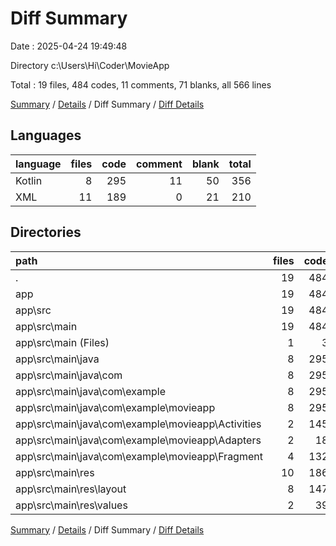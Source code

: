 # Diff Summary

Date : 2025-04-24 19:49:48

Directory c:\\Users\\Hi\\Coder\\MovieApp

Total : 19 files,  484 codes, 11 comments, 71 blanks, all 566 lines

[Summary](results.md) / [Details](details.md) / Diff Summary / [Diff Details](diff-details.md)

## Languages
| language | files | code | comment | blank | total |
| :--- | ---: | ---: | ---: | ---: | ---: |
| Kotlin | 8 | 295 | 11 | 50 | 356 |
| XML | 11 | 189 | 0 | 21 | 210 |

## Directories
| path | files | code | comment | blank | total |
| :--- | ---: | ---: | ---: | ---: | ---: |
| . | 19 | 484 | 11 | 71 | 566 |
| app | 19 | 484 | 11 | 71 | 566 |
| app\\src | 19 | 484 | 11 | 71 | 566 |
| app\\src\\main | 19 | 484 | 11 | 71 | 566 |
| app\\src\\main (Files) | 1 | 3 | 0 | 0 | 3 |
| app\\src\\main\\java | 8 | 295 | 11 | 50 | 356 |
| app\\src\\main\\java\\com | 8 | 295 | 11 | 50 | 356 |
| app\\src\\main\\java\\com\\example | 8 | 295 | 11 | 50 | 356 |
| app\\src\\main\\java\\com\\example\\movieapp | 8 | 295 | 11 | 50 | 356 |
| app\\src\\main\\java\\com\\example\\movieapp\\Activities | 2 | 145 | 1 | 15 | 161 |
| app\\src\\main\\java\\com\\example\\movieapp\\Adapters | 2 | 18 | 0 | 5 | 23 |
| app\\src\\main\\java\\com\\example\\movieapp\\Fragment | 4 | 132 | 10 | 30 | 172 |
| app\\src\\main\\res | 10 | 186 | 0 | 21 | 207 |
| app\\src\\main\\res\\layout | 8 | 147 | 0 | 17 | 164 |
| app\\src\\main\\res\\values | 2 | 39 | 0 | 4 | 43 |

[Summary](results.md) / [Details](details.md) / Diff Summary / [Diff Details](diff-details.md)